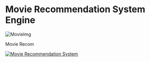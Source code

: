 # Movie Recommendation System Engine
![MovieImg](https://imgur.com/a/4deVTQE.png)

Movie Recom

[![Movie Recommendation System](https://img.youtube.com/vi/xWIvtKHPFbo/0.jpg)](https://www.youtube.com/watch?v=xWIvtKHPFbo "Movie Recommendation System")
